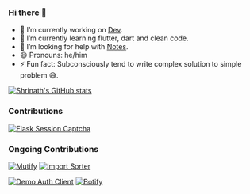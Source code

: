 ### Hi there 👋

- 🔭 I’m currently working on [Dev](https://github.com/gupta-shrinath/Dev).
- 🌱 I’m currently learning flutter, dart and clean code.
- 🤔 I’m looking for help with [Notes](https://github.com/gupta-shrinath/Notes).
- 😄 Pronouns: he/him
- ⚡ Fun fact:  Subconsciously tend to write complex solution to simple problem 😅. 

[![Shrinath's GitHub stats](https://github-readme-stats.vercel.app/api?username=gupta-shrinath&show_icons=true)](https://github.com/anuraghazra/github-readme-stats)
### Contributions
[![Flask Session Captcha](https://github-readme-stats.vercel.app/api/pin/?username=gupta-shrinath&repo=flask-session-captcha)](https://github.com/Tethik/flask-session-captcha)
### Ongoing Contributions
[![Mutify](https://github-readme-stats.vercel.app/api/pin/?username=gupta-shrinath&repo=mutify)](https://github.com/teekamsuthar/Mutify/pull/6)
[![Import Sorter](https://github-readme-stats.vercel.app/api/pin/?username=gupta-shrinath&repo=import_sorter)](https://github.com/fluttercommunity/import_sorter/pull/62)


[![Demo Auth Client](https://github-readme-stats.vercel.app/api/pin/?username=gupta-shrinath&repo=demo-oauth-client)](https://github.com/authlib/demo-oauth-client/pull/9)
[![Botify](https://github-readme-stats.vercel.app/api/pin/?username=gupta-shrinath&repo=botify)](https://github.com/robinfriedli/aiode/pull/226)
